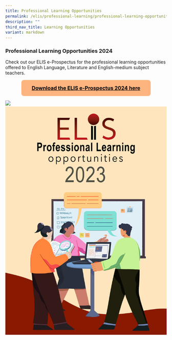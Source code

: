 ```yaml
---
title: Professional Learning Opportunities
permalink: /elis/professional-learning/professional-learning-opportunities/
description: ""
third_nav_title: Learning Opportunities
variant: markdown
---
```

### Professional Learning Opportunities 2024

Check out our ELIS e-Prospectus for the professional learning opportunities offered to English Language, Literature and English-medium subject teachers.
<div class="center">
<a class="btn" href="/files/elis-professional%20learning%20opportunities%202023_10%20Jan.pdf" target="_blank">
 Download the ELIS e-Prospectus 2024 here
</a> 
	</div>

<style>
	.center {
		display: flex;
		justify-content: center;
	}
.btn {
    background-color: #feb47e;
    border: none;
    color: #000000 !important;
    padding: 15px 32px;
    text-align: center;
    text-decoration: underline;
    font-weight: bold;
    display: inline-block;
    font-size: 16px;
    border-radius: 8px;
		margin: 0 auto !important;
}
	.btn::before,
	.btn::after {
		content: "" !important;
	}
.btn:hover,
.btn:focus,
.btn:focus-within,
.btn:active{
  color: black;
}
</style>
![](/images/2024-eP_cover.png)
![](/images/elis-cover-page_final-version-1.jpg)